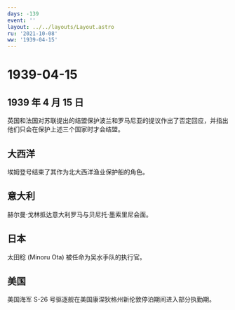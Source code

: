 ```yaml
---
days: -139
event: ''
layout: ../../layouts/Layout.astro
ru: '2021-10-08'
ww: '1939-04-15'
---
```


# 1939-04-15

## 1939 年 4 月 15 日

英国和法国对苏联提出的结盟保护波兰和罗马尼亚的提议作出了否定回应，并指出他们只会在保护上述三个国家时才会结盟。

## 大西洋

埃姆登号结束了其作为北大西洋渔业保护船的角色。

## 意大利

赫尔曼·戈林抵达意大利罗马与贝尼托·墨索里尼会面。

## 日本

太田稔 (Minoru Ota) 被任命为吴水手队的执行官。

## 美国

美国海军 S-26 号驱逐舰在美国康涅狄格州新伦敦停泊期间进入部分执勤期。